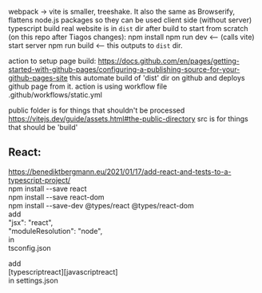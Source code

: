 webpack -> vite is smaller, treeshake. It also the same as Browserify, flattens node.js packages so they can be used client side (without server)
typescript build
real website is in `dist` dir after build
to start from scratch (on this repo after Tiagos changes):
npm install
npm run dev <-- (calls vite) start server
npm run build <-- this outputs to `dist` dir.

action to setup page build:
https://docs.github.com/en/pages/getting-started-with-github-pages/configuring-a-publishing-source-for-your-github-pages-site
this automate build of 'dist' dir on github and deploys github page from it.
action is using workflow file .github/workflows/static.yml

public folder is for things that shouldn't be processed https://vitejs.dev/guide/assets.html#the-public-directory
src is for things that should be 'build'

## React:
https://benediktbergmann.eu/2021/01/17/add-react-and-tests-to-a-typescript-project/  
npm install --save react  
npm install --save react-dom  
npm install --save-dev @types/react @types/react-dom  
add  
"jsx": "react",  
"moduleResolution": "node",  
in  
tsconfig.json  

add  
[typescriptreact][javascriptreact]  
in settings.json  
